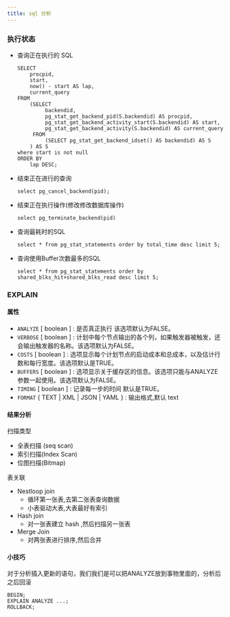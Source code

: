 ```yaml
---
title: sql 分析
---
```




### 执行状态

- 查询正在执行的 SQL

    ```
    SELECT
        procpid,
        start,
        now() - start AS lap,
        current_query
    FROM
        (SELECT
             backendid,
             pg_stat_get_backend_pid(S.backendid) AS procpid,
             pg_stat_get_backend_activity_start(S.backendid) AS start,
             pg_stat_get_backend_activity(S.backendid) AS current_query
         FROM
             (SELECT pg_stat_get_backend_idset() AS backendid) AS S
        ) AS S
    where start is not null
    ORDER BY
        lap DESC;
    ```

- 结束正在进行的查询

  ```
  select pg_cancel_backend(pid);
  ```


- 结束正在执行操作(修改修改数据库操作)

  ```
  select pg_terminate_backend(pid)
  ```

- 查询最耗时的SQL

  ```
  select * from pg_stat_statements order by total_time desc limit 5;
  ```

- 查询使用Buffer次数最多的SQL

  ```
  select * from pg_stat_statements order by shared_blks_hit+shared_blks_read desc limit 5;
  ```

  

### EXPLAIN

#### 属性

-  `ANALYZE` [ boolean ]   : 是否真正执行 该选项默认为FALSE。
-  `VERBOSE` [ boolean ]   : 计划中每个节点输出的各个列，如果触发器被触发，还会输出触发器的名称。该选项默认为FALSE。
- `COSTS` [ boolean ]   : 选项显示每个计划节点的启动成本和总成本，以及估计行数和每行宽度。该选项默认是TRUE。
-  `BUFFERS` [ boolean ]   : 选项显示关于缓存区的信息。该选项只能与ANALYZE参数一起使用。该选项默认为FALSE。
- `TIMING` [ boolean ]   : 记录每一步的时间 默认是TRUE。
-  `FORMAT` { TEXT | XML | JSON | YAML }  : 输出格式,默认 text

#### 结果分析

 扫描类型

- 全表扫描 (seq scan)
- 索引扫描(Index Scan)
- 位图扫描(Bitmap)

表关联

- Nestloop join
  - 循环第一张表,去第二张表查询数据
  - 小表驱动大表,大表最好有索引
- Hash join
  - 对一张表建立 hash ,然后扫描另一张表
- Merge Join
  - 对两张表进行排序,然后合并

#### 小技巧

对于分析插入更新的语句，我们我们是可以把ANALYZE放到事物里面的，分析后之后回滚

```
BEGIN;
EXPLAIN ANALYZE ...;
ROLLBACK;
```

